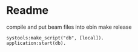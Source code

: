 # Readme
compile and put beam files into ebin
make release
```
systools:make_script("db", [local]).
application:start(db).
```
